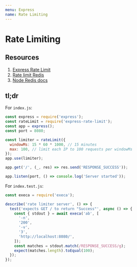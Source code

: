 ```yaml
---
menu: Express
name: Rate Limiting
---
```


# Rate Limiting

## Resources

1. [Express Rate Limit](https://github.com/nfriedly/express-rate-limit)
2. [Rate limit Redis](https://www.npmjs.com/package/rate-limit-redis)
3. [Node Redis docs](https://github.com/NodeRedis/node-redis)

## tl;dr

For `index.js`:

```javascript
const express = require('express');
const rateLimit = require('express-rate-limit');
const app = express();
const port = 8080;

const limiter = rateLimit({
  windowMs: 15 * 60 * 1000, // 15 minutes
  max: 100, // limit each IP to 100 requests per windowMs
});
app.use(limiter);

app.get('/', (_, res) => res.send('RESPONSE_SUCCESS'));

app.listen(port, () => console.log('Server started'));
```

For `index.test.js`:

```javascript
const execa = require('execa');

describe('rate limiter server', () => {
  test('expects GET / to return "Success"', async () => {
    const { stdout } = await execa('ab', [
      '-n',
      '200',
      '-v',
      '3',
      'http://localhost:8080/',
    ]);
    const matches = stdout.match(/RESPONSE_SUCCESS/g);
    expect(matches.length).toEqual(100);
  });
});
```
